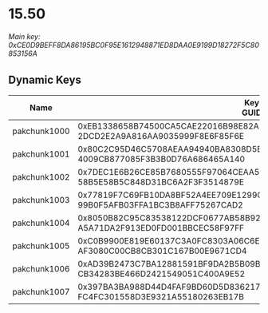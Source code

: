 # 15.50

###### *Main key: 0xCE0D9BEFF8DA86195BC0F95E1612948871ED8DAA0E9199D18272F5C80853156A*

## Dynamic Keys

| Name         | Key<br/>GUID                                                                                            |
|--------------|---------------------------------------------------------------------------------------------------------|
| pakchunk1000 | 0xEB1338658B74500CA5CAE22016B98E82AE1F6151F60A113340D725F0A190174A<br/>2DCD2E2A9A816AA9035999F8E6F85F6E |
| pakchunk1001 | 0x80C2C95D46C5708AEAA94940BA8308D5BDBB29D58705524978959D615D488ABA<br/>4009CB877085F3B3B0D76A686465A140 |
| pakchunk1002 | 0x7DEC1E6B26CE85B7680555F97064CEAA5C788DFDC674F98A6A711F726DEDB943<br/>58B5E58B5C848D31BC6A2F3F3514879E |
| pakchunk1003 | 0x77819F7C69FB10DA8BF52A4EE709E1299CEACE9AFC4BFE0B412D8FF900F6C32E<br/>99B0F5AFB03FFA1BC3B8AFF75267CAD2 |
| pakchunk1004 | 0x8050B82C95C83538122DCF0677AB58B929AE2C73FEE00B614BA785E760BDDCCD<br/>A5A71DA2F913ED0FD001BBCEC58F97FF |
| pakchunk1005 | 0xC0B9900E819E60137C3A0FC8303A06C6EB90372ECCF914242AD6A349988E79B1<br/>AF3080C00CB8CB301C167B00E9671CD4 |
| pakchunk1006 | 0xAD39B2473C7BA12881591BF9DA2B5B09B00594B232ED6E9D6680DC7F24CC9B2A<br/>CB34283BE466D2421549051C400A9E52 |
| pakchunk1007 | 0x397BA3BA988D44D4FAF9BD60D5D8362173ED750C9FA0D3D4BAFB60A9F5E79446<br/>FC4FC301558D3E9321A55180263EB17B |
